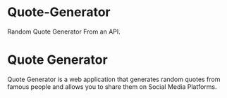 # Quote-Generator
Random Quote Generator From an API.

# Quote Generator
Quote Generator is a web application that generates random quotes from famous people and allows you to share them on Social Media Platforms.
